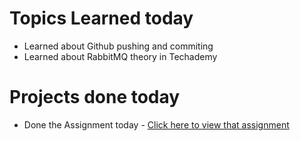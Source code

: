 # Topics Learned today
- Learned about Github pushing and commiting
- Learned about RabbitMQ theory in Techademy
#  Projects done today
- Done the Assignment today - [Click here to view that assignment](https://github.com/srivenkataprabhas-g1/Techademy-Assignments/tree/main/2-Assignment-08-10) 
